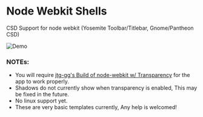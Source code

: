 # Node Webkit Shells

CSD Support for node webkit
(Yosemite Toolbar/Titlebar, Gnome/Pantheon CSD)

![Demo](http://i.imgur.com/Za6GHHT.png)

### NOTEs: 
* You will require [jtg-gg's Build of node-webkit w/ Transparency](https://github.com/jtg-gg/node-webkit/releases/tag/nw-v0.10.2-transparency) for the app to work properly.
* Shadows do not currently show when transparency is enabled, This may be fixed in the future.
* No linux support yet.
* These are very basic templates currently, Any help is welcomed!